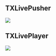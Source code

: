 ## TXLivePusher
![](http://imgcache.tce.fsphere.cn/static/mc.qcloudimg.com/static/img/08ae4922922d7c9ddd6e2dc2d1e44053/image.png)


## TXLivePlayer
![](http://imgcache.tce.fsphere.cn/static/mc.qcloudimg.com/static/img/5ec67756de01f300cb678feaf075b5d6/image.png)


